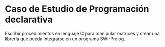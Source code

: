 # Caso de Estudio de Programación declarativa 

Escribir procedimientos en lenguaje C para manipular matrices y crear una librería que pueda integrarse en un programa SWI-Prolog.
